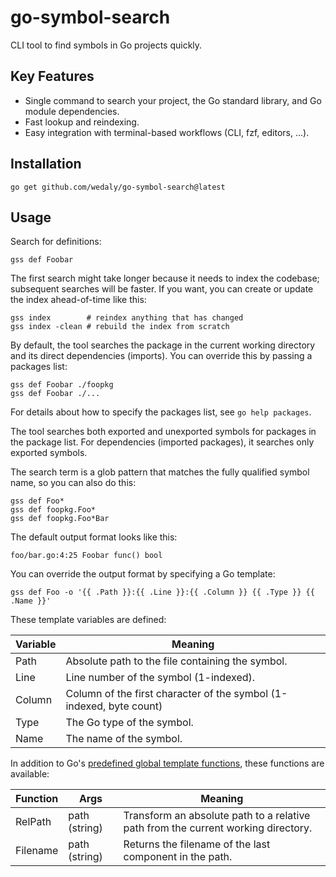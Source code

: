 go-symbol-search
================

CLI tool to find symbols in Go projects quickly.

Key Features
------------

-	Single command to search your project, the Go standard library, and Go module dependencies.
-	Fast lookup and reindexing.
-	Easy integration with terminal-based workflows (CLI, fzf, editors, ...).

Installation
------------

```
go get github.com/wedaly/go-symbol-search@latest
```

Usage
-----

Search for definitions:

```
gss def Foobar
```

The first search might take longer because it needs to index the codebase; subsequent searches will be faster. If you want, you can create or update the index ahead-of-time like this:

```
gss index        # reindex anything that has changed
gss index -clean # rebuild the index from scratch
```

By default, the tool searches the package in the current working directory and its direct dependencies (imports). You can override this by passing a packages list:
```
gss def Foobar ./foopkg
gss def Foobar ./...
```
For details about how to specify the packages list, see `go help packages`.

The tool searches both exported and unexported symbols for packages in the package list. For dependencies (imported packages), it searches only exported symbols.

The search term is a glob pattern that matches the fully qualified symbol name, so you can also do this:

```
gss def Foo*
gss def foopkg.Foo*
gss def foopkg.Foo*Bar
```

The default output format looks like this:

```
foo/bar.go:4:25 Foobar func() bool
```

You can override the output format by specifying a Go template:

```
gss def Foo -o '{{ .Path }}:{{ .Line }}:{{ .Column }} {{ .Type }} {{ .Name }}'
```

These template variables are defined:

| Variable | Meaning                                                             |
|----------|---------------------------------------------------------------------|
| Path     | Absolute path to the file containing the symbol.                    |
| Line     | Line number of the symbol (1-indexed).                              |
| Column   | Column of the first character of the symbol (1-indexed, byte count) |
| Type     | The Go type of the symbol.                                          |
| Name     | The name of the symbol.                                             |

In addition to Go's [predefined global template functions](https://pkg.go.dev/text/template#hdr-Functions), these functions are available:

| Function | Args          | Meaning                                                                           |
|----------|---------------|-----------------------------------------------------------------------------------|
| RelPath  | path (string) | Transform an absolute path to a relative path from the current working directory. |
| Filename | path (string) | Returns the filename of the last component in the path.                           |
